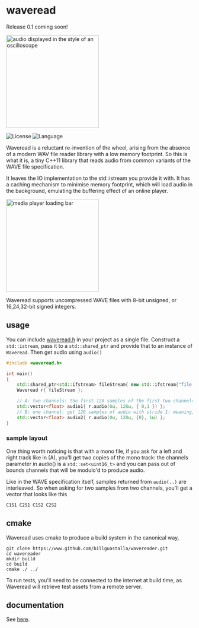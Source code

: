 # waveread

Release 0.1 coming soon!

<img src="https://billguastalla.com/binaries/wavereader/github_resources/wave-highlight.png" width="250" alt="audio displayed in the style of an oscilloscope">

![License](https://img.shields.io/badge/license-MIT-green.svg?style=flat-square) 
![Language](https://img.shields.io/badge/language-C++-blue.svg?style=flat-square) 

Waveread is a reluctant re-invention of the wheel, arising from the absence of a modern WAV file reader library with a low memory footprint.
So this is what it is, a tiny C++11 library that reads audio from common variants of the WAVE file specification.

It leaves the IO implementation to the std::istream you provide it with. It has a caching mechanism to minimise memory footprint, which will load audio in the background, emulating the buffering effect of an online player.

<img src="https://billguastalla.com/binaries/wavereader/github_resources/loadingbar.png" width="250" alt="media player loading bar">

Waveread supports uncompressed WAVE files with 8-bit unsigned, or 16,24,32-bit signed integers.

## usage

You can include <a href="https://raw.githubusercontent.com/billguastalla/wavereader/master/src/waveread.h">waveread.h</a> in your project as a single file. Construct a `std::istream`, pass it to a `std::shared_ptr` and provide that to an instance of `Waveread`. Then get audio using `audio()`

```cpp
#include <waveread.h>

int main()
{
	std::shared_ptr<std::ifstream> fileStream{ new std::ifstream{"file.wav"} };
	Waveread r{ fileStream };

	// A: two channels: the first 128 samples of the first two channels of audio.
	std::vector<float> audio1{ r.audio(0u, 128u, { 0,1 }) };
	// B: one channel: get 128 samples of audio with stride 1: meaning, pick every other sample.
	std::vector<float> audio2{ r.audio(0u, 128u, {0}, 1u) };
}
```

### sample layout
One thing worth noticing is that with a mono file, if you ask for a left and right track like in (A), you'll get two copies of the mono track: the channels parameter in audio() is a `std::set<uint16_t>` and you can pass out of bounds channels that will be modulo'd to produce audio.

Like in the WAVE specification itself, samples returned from `audio(..)` are interleaved. So when asking for two samples from two channels, you'll get a vector that looks like this
```
C1S1 C2S1 C1S2 C2S2
```

## cmake

Waveread uses cmake to produce a build system in the canonical way,
```
git clone https://www.github.com/billguastalla/wavereader.git
cd wavereader
mkdir build
cd build
cmake ./ ../
```
To run tests, you'll need to be connected to the internet at build time, as Waveread will retrieve test assets from a remote server.

<!-- Waveread is MIT licensed, so you are free to just take a copy of <a href="https://raw.githubusercontent.com/billguastalla/wavereader/master/src/waveread.h">waveread.h</a> -->
<!-- and copy it into your project, as long as you provide a copy of the <a href="https://raw.githubusercontent.com/billguastalla/wavereader/master/LICENSE.MD">license</a>. -->

## documentation

See <a href="https://billguastalla.com/binaries/wavereader/docs/html/index.html">here</a>.